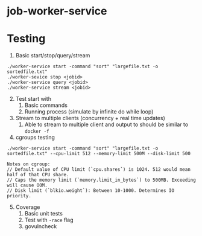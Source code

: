 # job-worker-service

# Testing
1. Basic start/stop/query/stream
```
./worker-service start -command "sort" "largefile.txt -o sortedfile.txt"
./worker-sevice stop <jobid>
./worker-service query <jobid>
./worker-service stream <jobid>
```
2. Test start with 
    1. Basic commands
    2. Running process (simulate by infinite do while loop)
3. Stream to multiple clients (concurrency + real time updates)
    1. Able to stream to multiple client and output to should be similar to `docker -f`
4. cgroups testing
```
./worker-service start -command "sort" "largefile.txt -o sortedfile.txt" --cpu-limit 512 --memory-limit 500M --disk-limit 500

Notes on cgroup:
// Default value of CPU limit (`cpu.shares`) is 1024. 512 would mean half of that CPU share.
// Caps the memory limit (`memory.limit_in_bytes`) to 500MB. Exceeding will cause OOM.
// Disk limit (`blkio.weight`): Between 10-1000. Determines IO priority.
```
5. Coverage 
    1. Basic unit tests
    2. Test with `-race` flag
    3. govulncheck